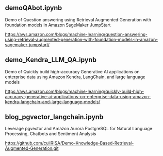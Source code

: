 
## demoQAbot.ipynb

Demo of Question answering using Retrieval Augmented Generation with foundation models in Amazon SageMaker JumpStart

https://aws.amazon.com/blogs/machine-learning/question-answering-using-retrieval-augmented-generation-with-foundation-models-in-amazon-sagemaker-jumpstart/


## demo_Kendra_LLM_QA.ipynb

Demo of Quickly build high-accuracy Generative AI applications on enterprise data using Amazon Kendra, LangChain, and large language models

https://aws.amazon.com/blogs/machine-learning/quickly-build-high-accuracy-generative-ai-applications-on-enterprise-data-using-amazon-kendra-langchain-and-large-language-models/


## blog_pgvector_langchain.ipynb

Leverage pgvector and Amazon Aurora PostgreSQL for Natural Language Processing, Chatbots and Sentiment Analysis

https://github.com/cuiIRISA/Demo-Knowledge-Based-Retrieval-Augmented-Generation.git